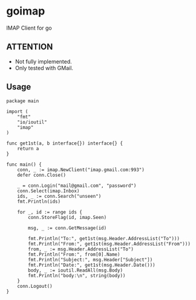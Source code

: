 goimap
======

IMAP Client for go

ATTENTION
---------

- Not fully implemented.
- Only tested with GMail.

Usage
-----

    package main

    import (
        "fmt"
        "io/ioutil"
        "imap"
    )

    func get1st(a, b interface{}) interface{} {
        return a
    }

    func main() {
        conn, _ := imap.NewClient("imap.gmail.com:993")
        defer conn.Close()

        _ = conn.Login("mail@gmail.com", "password")
        conn.Select(imap.Inbox)
        ids, _ := conn.Search("unseen")
        fmt.Println(ids)

        for _, id := range ids {
            conn.StoreFlag(id, imap.Seen)

            msg, _ := conn.GetMessage(id)

            fmt.Println("To:", get1st(msg.Header.AddressList("To")))
            fmt.Println("From:", get1st(msg.Header.AddressList("From")))
            from, _ := msg.Header.AddressList("To")
            fmt.Println("From:", from[0].Name)
            fmt.Println("Subject:", msg.Header["Subject"])
            fmt.Println("Date:", get1st(msg.Header.Date()))
            body, _ := ioutil.ReadAll(msg.Body)
            fmt.Println("body:\n", string(body))
        }
        conn.Logout()
    }
